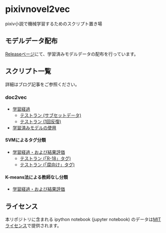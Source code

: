 # pixivnovel2vec

pixiv小説で機械学習するためのスクリプト置き場

## モデルデータ配布

[Releaseページ](https://github.com/pixiv/pixivnovel2vec/releases)にて、学習済みモデルデータの配布を行っています。

## スクリプト一覧

詳細はブログ記事をご参照ください。

### doc2vec

* [学習経過](./doc2vec-train.ipynb)
	* [テストラン (サブセットデータ)](./doc2vec-train-subset.ipynb)
	* [テストラン (1回反復)](./doc2vec-train-subset.ipynb)
* [学習済みモデルの使用](./doc2vec-play-with-model.ipynb)

#### SVMによるタグ分類

* [学習経過・および結果評価](./svm-all.ipynb)
	* [テストラン (「R-18」タグ)](./svm-r18.ipynb)
	* [テストラン (「腐向け」タグ)](./svm-fumuke.ipynb)

#### K-means法による教師なし分類

* [学習経過・および結果評価](./kmeans.ipynb)

## ライセンス

本リポジトリに含まれる ipython notebook (jupyter notebook) のデータは[MITライセンス](https://opensource.org/licenses/MIT)で提供されます。
